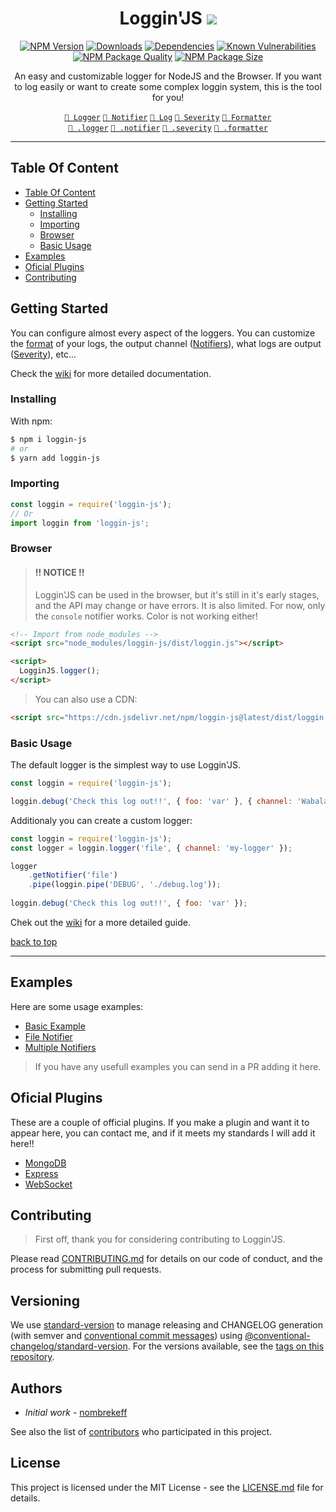<div align="center">

# Loggin'JS ![](https://img.shields.io/badge/PRs-welcome-green.svg) <!-- omit in toc -->

[![NPM Version][npm-image]][npm-url]
[![Downloads][downloads-badge]][downloads-link]
[![Dependencies][dependencies-badge]][dependencies-link]
[![Known Vulnerabilities][vulnerabilities-badge]][vulnerabilities-link]  
[![NPM Package Quality][code-quality-badge]][code-quality-link]
[![NPM Package Size][pkg-size-badge]][pkg-size-link]  
  
<p>
An easy and customizable logger for NodeJS and the Browser.  
If you want to log easily or want to create some complex loggin system, this is the tool for you!
</p>


[`🔗 Logger`][docs:logger]
[`🔗 Notifier`][docs:notifier]
[`🔗 Log`][docs:log]
[`🔗 Severity`][docs:severity]
[`🔗 Formatter`][docs:formatter]  
[`🔗 .logger`][docs:helper:logger]
[`🔗 .notifier`][docs:helper:notifier]
[`🔗 .severity`][docs:helper:severity]
[`🔗 .formatter`][docs:helper:formatter]

</div>

****

## Table Of Content
- [Table Of Content](#table-of-content)
- [Getting Started](#getting-started)
  - [Installing](#installing)
  - [Importing](#importing)
  - [Browser](#browser)
  - [Basic Usage](#basic-usage)
- [Examples](#examples)
- [Oficial Plugins](#oficial-plugins)
- [Contributing](#contributing)

## Getting Started
You can configure almost every aspect of the loggers. You can customize the [format][docs:formatter] of your logs, the output channel ([Notifiers][docs:notifier]), what logs are output ([Severity][docs:severity]), etc... 

Check the [wiki](https://github.com/loggin-js/loggin-js/wiki) for more detailed documentation.

### Installing
With npm:
```bash
$ npm i loggin-js
# or
$ yarn add loggin-js
```

### Importing
```js
const loggin = require('loggin-js');
// Or
import loggin from 'loggin-js';
```

### Browser
> #### !! NOTICE !!
> Loggin'JS can be used in the browser, but it's still in it's early stages, and the API may change or have errors. 
> It is also limited. For now, only the `console` notifier works. Color is not working either!

```html
<!-- Import from node_modules -->
<script src="node_modules/loggin-js/dist/loggin.js"></script>

<script>
  LogginJS.logger();
</script>
```

> You can also use a CDN:
```html
<script src="https://cdn.jsdelivr.net/npm/loggin-js@latest/dist/loggin.js"></script>
```

### Basic Usage
The default logger is the simplest way to use Loggin'JS.

```js
const loggin = require('loggin-js');

loggin.debug('Check this log out!!', { foo: 'var' }, { channel: 'Wabalabadubdub!' });
```

Additionaly you can create a custom logger:
```js
const loggin = require('loggin-js');
const logger = loggin.logger('file', { channel: 'my-logger' });

logger
    .getNotifier('file')
    .pipe(loggin.pipe('DEBUG', './debug.log'));
    
loggin.debug('Check this log out!!', { foo: 'var' });
```

Chek out the [wiki](https://github.com/loggin-js/loggin-js/wiki) for a more detailed guide. 

[back to top](#table-of-content-)
****

## Examples
Here are some usage examples:
* [Basic Example](https://runkit.com/nombrekeff/loggin-js-demo-1)
* [File Notifier](https://runkit.com/nombrekeff/loggin-js-file-notifier)
* [Multiple Notifiers](https://runkit.com/nombrekeff/multiple-notifiers)

> If you have any usefull examples you can send in a PR adding it here.

## Oficial Plugins
These are a couple of official plugins. If you make a plugin and want it to appear here, 
you can contact me, and if it meets my standards I will add it here!!
* [MongoDB](https://github.com/loggin-js/loggin-js-mongodb)
* [Express](https://github.com/loggin-js/loggin-js-express)
* [WebSocket](https://github.com/loggin-js/loggin-js-ws)

## Contributing
> First off, thank you for considering contributing to Loggin'JS.

Please read [CONTRIBUTING.md](./CONTRIBUTING.md) for details on our code of conduct, and the process for submitting pull requests.

## Versioning <!-- omit in toc -->
We use [standard-version](https://github.com/conventional-changelog/standard-version) to manage releasing and CHANGELOG generation (with semver and [conventional commit messages](https://www.conventionalcommits.org/en/v1.0.0/)) using [@conventional-changelog/standard-version](https://github.com/conventional-changelog/standard-version). For the versions available, see the [tags on this repository](https://github.com/loggin-js/loggin-js/tags). 

## Authors <!-- omit in toc -->

* *Initial work* - [nombrekeff](https://github.com/nombrekeff)

See also the list of [contributors](https://github.com/loggin-js/loggin-js/contributors) who participated in this project.

## License <!-- omit in toc -->
This project is licensed under the MIT License - see the [LICENSE.md](LICENSE.md) file for details.

<!-- Links -->
[npm-image]: https://img.shields.io/npm/v/loggin-js.svg?style=flat-square
[npm-url]: https://npmjs.org/package/loggin-js

[travis-image]: https://img.shields.io/travis/nombrekeff/loggin-js.svg?style=flat-square
[travis-url]: https://travis-ci.org/nombrekeff/loggin-js

[code-quality-badge]: http://npm.packagequality.com/shield/loggin-js.svg?style=flat-square
[code-quality-link]: https://packagequality.com/#?package=loggin-js

[pkg-size-badge]: https://img.shields.io/bundlephobia/minzip/loggin-js?style=flat-square
[pkg-size-link]: https://bundlephobia.com/result?p=loggin-js

[downloads-badge]: https://img.shields.io/npm/dm/loggin-js.svg?style=flat-square
[downloads-link]: https://www.npmjs.com/package/loggin-js

[dependencies-badge]: https://img.shields.io/david/nombrekeff/loggin-js.svg?style=flat-square
[dependencies-link]: https://david-dm.org/nombrekeff/loggin-js?view=tree

[vulnerabilities-badge]: https://snyk.io/test/npm/loggin-js/badge.svg?style=flat-square
[vulnerabilities-link]: https://snyk.io/test/npm/loggin-js

[docs:severity]: https://github.com/loggin-js/loggin-js/wiki/Severity
[docs:notifier]: https://github.com/loggin-js/loggin-js/wiki/Notifier
[docs:formatter]: https://github.com/loggin-js/loggin-js/wiki/Formatter
[docs:formatting]: https://github.com/loggin-js/loggin-js/wiki/Formatter
[docs:log]: https://github.com/loggin-js/loggin-js/wiki/Log
[docs:Logger]: https://github.com/loggin-js/loggin-js/wiki/Logger
[docs:channel]: https://github.com/loggin-js/loggin-js/wiki/Logger#channel
[docs:logger-options]: https://github.com/loggin-js/loggin-js/wiki/Logger#options
[docs:helper:logger]: https://github.com/loggin-js/loggin-js/wiki/Helpers#logger
[docs:helper:notifier]: https://github.com/loggin-js/loggin-js/wiki/Helper#notifier
[docs:helper:formatter]: https://github.com/loggin-js/loggin-js/wiki/Helper#formatter
[docs:helper:severity]: https://github.com/loggin-js/loggin-js/wiki/Helper#severity
[docs:customizing]: https://github.com/loggin-js/loggin-js/wiki/logger#customizing
[docs:premades]: https://github.com/loggin-js/loggin-js/wiki/premades
[docs:plugins]: https://github.com/loggin-js/loggin-js/wiki/Plugins
